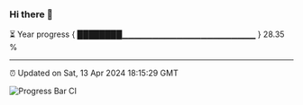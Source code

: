 ### Hi there 👋

⏳ Year progress { ████████▁▁▁▁▁▁▁▁▁▁▁▁▁▁▁▁▁▁▁▁▁▁ } 28.35 %

---

⏰ Updated on Sat, 13 Apr 2024 18:15:29 GMT

![Progress Bar CI](https://github.com/liununu/liununu/workflows/Progress%20Bar%20CI/badge.svg)
